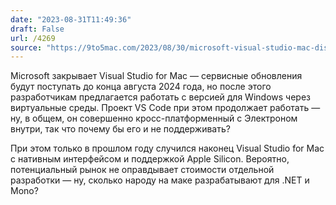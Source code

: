 ```yaml
---
date: "2023-08-31T11:49:36"
draft: False
url: /4269
source: "https://9to5mac.com/2023/08/30/microsoft-visual-studio-mac-discontinued/"
---
```


Microsoft закрывает Visual Studio for Mac — сервисные обновления будут поступать до конца августа 2024 года, но после этого разработчикам предлагается работать с версией для Windows через виртуальные среды. Проект VS Code при этом продолжает работать — ну, в общем, он совершенно кросс-платформенный с Электроном внутри, так что почему бы его и не поддерживать? 

При этом только в прошлом году случился наконец Visual Studio for Mac с нативным интерфейсом и поддержкой Apple Silicon. Вероятно, потенциальный рынок не оправдывает стоимости отдельной разработки — ну, сколько народу на маке разрабатывают для .NET и Mono?
